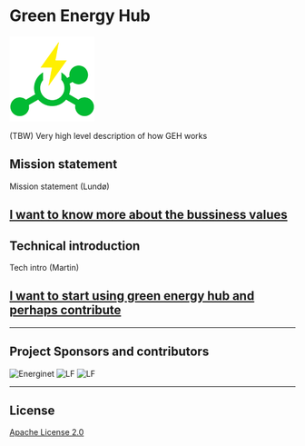 # Green Energy Hub

![Logo](Logo_small.png)

(TBW) Very high level description of how GEH works

## Mission statement

Mission statement (Lundø)

## [I want to know more about the bussiness values](./docs/ExecutiveStart.md)

## Technical introduction

Tech intro (Martin)

## [I want to start using green energy hub and perhaps contribute](./docs/TechStart.md)

---

## Project Sponsors and contributors

<img src="https://via.ritzau.dk/data/images/00076/65c92bea-e826-4361-9663-fe17ef0a6e99.png" alt="Energinet" style="width: 300px" />

<img src="https://www.lfenergy.org/wp-content/uploads/sites/67/2018/06/logo_lfe_clr.png" alt="LF" style="width: 300px" />

<img src="https://brandslogos.com/wp-content/uploads/images/microsoft-logo-vector.svg" alt="LF" style="width: 300px;" />

---

## License

[Apache License 2.0](LICENSE)
